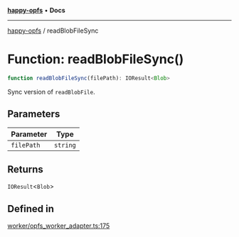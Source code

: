 [**happy-opfs**](../README.md) • **Docs**

***

[happy-opfs](../README.md) / readBlobFileSync

# Function: readBlobFileSync()

```ts
function readBlobFileSync(filePath): IOResult<Blob>
```

Sync version of `readBlobFile`.

## Parameters

| Parameter | Type |
| ------ | ------ |
| `filePath` | `string` |

## Returns

`IOResult`\<`Blob`\>

## Defined in

[worker/opfs\_worker\_adapter.ts:175](https://github.com/JiangJie/happy-opfs/blob/3f62bbf8fdd56458cded8789b78dded5dd27b670/src/worker/opfs_worker_adapter.ts#L175)
